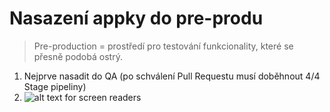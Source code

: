 # Nasazení appky do pre-produ
>Pre-production = prostředí pro testování funkcionality, které se přesně podobá ostrý.

1. Nejprve nasadit do QA (po schválení Pull Requestu musí doběhnout 4/4 Stage pipeliny)
2. ![alt text for screen readers](/Pics/4stages.png)  

